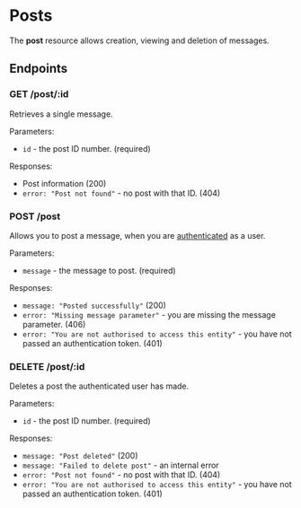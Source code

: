 # Posts

The **post** resource allows creation, viewing and deletion of messages.

## Endpoints

### GET /post/:id

Retrieves a single message.

Parameters:

*   `id` - the post ID number. (required)

Responses:

*   Post information (200)
*   `error: "Post not found"` - no post with that ID. (404)

### POST /post

Allows you to post a message, when you are [authenticated](sessions.html) as a user.

Parameters:

*   `message` - the message to post. (required)

Responses:

*   `message: "Posted successfully"` (200)
*   `error: "Missing message parameter"` - you are missing the message parameter. (406)
*   `error: "You are not authorised to access this entity"` - you have not passed an authentication token. (401)

### DELETE /post/:id

Deletes a post the authenticated user has made.

Parameters:

*   `id` - the post ID number. (required)

Responses:

*   `message: "Post deleted"` (200)
*   `message: "Failed to delete post"` - an internal error
*   `error: "Post not found"` - no post with that ID. (404)
*   `error: "You are not authorised to access this entity"` - you have not passed an authentication token. (401)

